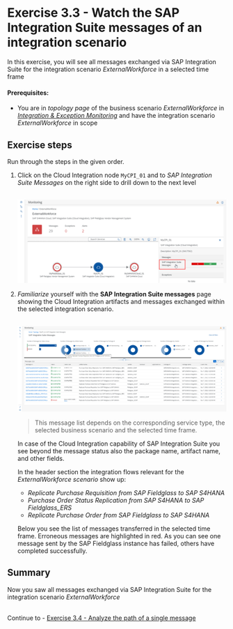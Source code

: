 # Exercise 3.3 - Watch the SAP Integration Suite messages of an integration scenario

In this exercise, you will see all messages exchanged via SAP Integration Suite for the integration scenario *ExternalWorkforce* in a selected time frame

#### Prerequisites:

- You are in *topology page* of the business scenario *ExternalWorkforce* in [*Integration & Exception Monitoring*](https://teched22-cloudalm-003.eu10.alm.cloud.sap/shell/run?sap-ui-app-id=com.sap.crun.imapp.ui#/Home) and have the integration scenario *ExternalWorkforce* in scope

## Exercise steps

Run through the steps in the given order.

1.	Click on the Cloud Integration node `MyCPI_01` and to *SAP Integration Suite Messages* on the right side to drill down to the next level

    <br>![](/exercises/ex3/images/IMWorkforceTopoCPI.png) 
     
2.	*Familiarize* yourself with the **SAP Integration Suite messages** page showing the Cloud Integration artifacts and messages exchanged within the selected integration scenario.

    <br>![](/exercises/ex3/images/IMWorkforceCPIMessages.png) 
    
    >
    > This message list depends on the corresponding service type, the selected business scenario and the selected time frame. 
    >
    
    In case of the Cloud Integration capability of SAP Integration Suite you see beyond the message status also the package name, artifact name, and other fields.
    
    In the header section the integration flows relevant for the *ExternalWorkforce scenario* show up:
    - *Replicate Purchase Requisition from SAP Fieldglass to SAP S4HANA*
    - *Purchase Order Status Replication from SAP S4HANA to SAP Fieldglass_ERS*
    - *Replicate Purchase Order from SAP Fieldglass to SAP S4HANA*

    Below you see the list of messages transferred in the selected time frame. Erroneous messages are highlighted in red. As you can see one message sent by the SAP Fieldglass instance has failed, others have completed successfully. 

## Summary

Now you saw all messages exchanged via SAP Integration Suite for the integration scenario *ExternalWorkforce*

<br>Continue to - [Exercise 3.4 - Analyze the path of a single message](/exercises/ex3/ex34/)
